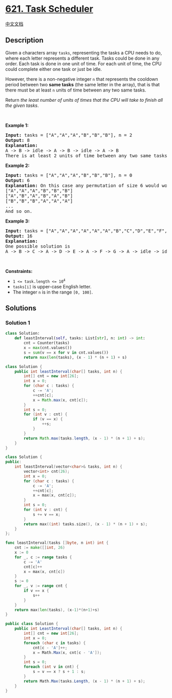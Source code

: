 # [621. Task Scheduler](https://leetcode.com/problems/task-scheduler)

[中文文档](/solution/0600-0699/0621.Task%20Scheduler/README.md)

## Description

<p>Given a characters array <code>tasks</code>, representing the tasks a CPU needs to do, where each letter represents a different task. Tasks could be done in any order. Each task is done in one unit of time. For each unit of time, the CPU could complete either one task or just be idle.</p>

<p>However, there is a non-negative integer&nbsp;<code>n</code> that represents the cooldown period between&nbsp;two <b>same tasks</b>&nbsp;(the same letter in the array), that is that there must be at least <code>n</code> units of time between any two same tasks.</p>

<p>Return <em>the least number of units of times that the CPU will take to finish all the given tasks</em>.</p>

<p>&nbsp;</p>
<p><strong class="example">Example 1:</strong></p>

<pre>
<strong>Input:</strong> tasks = [&quot;A&quot;,&quot;A&quot;,&quot;A&quot;,&quot;B&quot;,&quot;B&quot;,&quot;B&quot;], n = 2
<strong>Output:</strong> 8
<strong>Explanation:</strong> 
A -&gt; B -&gt; idle -&gt; A -&gt; B -&gt; idle -&gt; A -&gt; B
There is at least 2 units of time between any two same tasks.
</pre>

<p><strong class="example">Example 2:</strong></p>

<pre>
<strong>Input:</strong> tasks = [&quot;A&quot;,&quot;A&quot;,&quot;A&quot;,&quot;B&quot;,&quot;B&quot;,&quot;B&quot;], n = 0
<strong>Output:</strong> 6
<strong>Explanation:</strong> On this case any permutation of size 6 would work since n = 0.
[&quot;A&quot;,&quot;A&quot;,&quot;A&quot;,&quot;B&quot;,&quot;B&quot;,&quot;B&quot;]
[&quot;A&quot;,&quot;B&quot;,&quot;A&quot;,&quot;B&quot;,&quot;A&quot;,&quot;B&quot;]
[&quot;B&quot;,&quot;B&quot;,&quot;B&quot;,&quot;A&quot;,&quot;A&quot;,&quot;A&quot;]
...
And so on.
</pre>

<p><strong class="example">Example 3:</strong></p>

<pre>
<strong>Input:</strong> tasks = [&quot;A&quot;,&quot;A&quot;,&quot;A&quot;,&quot;A&quot;,&quot;A&quot;,&quot;A&quot;,&quot;B&quot;,&quot;C&quot;,&quot;D&quot;,&quot;E&quot;,&quot;F&quot;,&quot;G&quot;], n = 2
<strong>Output:</strong> 16
<strong>Explanation:</strong> 
One possible solution is
A -&gt; B -&gt; C -&gt; A -&gt; D -&gt; E -&gt; A -&gt; F -&gt; G -&gt; A -&gt; idle -&gt; idle -&gt; A -&gt; idle -&gt; idle -&gt; A
</pre>

<p>&nbsp;</p>
<p><strong>Constraints:</strong></p>

<ul>
	<li><code>1 &lt;= task.length &lt;= 10<sup>4</sup></code></li>
	<li><code>tasks[i]</code> is upper-case English letter.</li>
	<li>The integer <code>n</code> is in the range <code>[0, 100]</code>.</li>
</ul>

## Solutions

### Solution 1

<!-- tabs:start -->

```python
class Solution:
    def leastInterval(self, tasks: List[str], n: int) -> int:
        cnt = Counter(tasks)
        x = max(cnt.values())
        s = sum(v == x for v in cnt.values())
        return max(len(tasks), (x - 1) * (n + 1) + s)
```

```java
class Solution {
    public int leastInterval(char[] tasks, int n) {
        int[] cnt = new int[26];
        int x = 0;
        for (char c : tasks) {
            c -= 'A';
            ++cnt[c];
            x = Math.max(x, cnt[c]);
        }
        int s = 0;
        for (int v : cnt) {
            if (v == x) {
                ++s;
            }
        }
        return Math.max(tasks.length, (x - 1) * (n + 1) + s);
    }
}
```

```cpp
class Solution {
public:
    int leastInterval(vector<char>& tasks, int n) {
        vector<int> cnt(26);
        int x = 0;
        for (char c : tasks) {
            c -= 'A';
            ++cnt[c];
            x = max(x, cnt[c]);
        }
        int s = 0;
        for (int v : cnt) {
            s += v == x;
        }
        return max((int) tasks.size(), (x - 1) * (n + 1) + s);
    }
};
```

```go
func leastInterval(tasks []byte, n int) int {
	cnt := make([]int, 26)
	x := 0
	for _, c := range tasks {
		c -= 'A'
		cnt[c]++
		x = max(x, cnt[c])
	}
	s := 0
	for _, v := range cnt {
		if v == x {
			s++
		}
	}
	return max(len(tasks), (x-1)*(n+1)+s)
}
```

```cs
public class Solution {
    public int LeastInterval(char[] tasks, int n) {
        int[] cnt = new int[26];
        int x = 0;
        foreach (char c in tasks) {
            cnt[c - 'A']++;
            x = Math.Max(x, cnt[c - 'A']);
        }
        int s = 0;
        foreach (int v in cnt) {
            s = v == x ? s + 1 : s;
        }
        return Math.Max(tasks.Length, (x - 1) * (n + 1) + s);
    }
}
```

<!-- tabs:end -->

<!-- end -->

